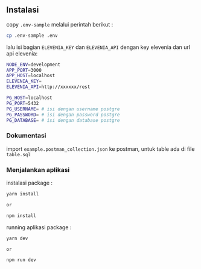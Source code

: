 ## Instalasi

copy `.env-sample` melalui perintah berikut :

```bash
cp .env-sample .env
```
lalu isi bagian `ELEVENIA_KEY` dan `ELEVENIA_API` dengan key elevenia dan url api elevenia: 
```bash
NODE_ENV=development
APP_PORT=3000
APP_HOST=localhost
ELEVENIA_KEY=
ELEVENIA_API=http://xxxxxx/rest

PG_HOST=localhost
PG_PORT=5432
PG_USERNAME= # isi dengan username postgre
PG_PASSWORD= # isi dengan password postgre
PG_DATABASE= # isi dengan database postgre
```
### Dokumentasi

import `example.postman_collection.json` ke postman, untuk table ada di file `table.sql`

### Menjalankan aplikasi

instalasi package :
```bash
yarn install

or

npm install
```

running aplikasi package :
```bash
yarn dev

or

npm run dev
```